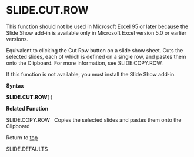 SLIDE.CUT.ROW
=============

This function should not be used in Microsoft Excel 95 or later because
the Slide Show add-in is available only in Microsoft Excel version 5.0
or earlier versions.

Equivalent to clicking the Cut Row button on a slide show sheet. Cuts
the selected slides, each of which is defined on a single row, and
pastes them onto the Clipboard. For more information, see
SLIDE.COPY.ROW.

If this function is not available, you must install the Slide Show
add-in.

**Syntax**

**SLIDE.CUT.ROW**( )

**Related Function**

SLIDE.COPY.ROW   Copies the selected slides and pastes them onto the
Clipboard

Return to [top](#Q)

SLIDE.DEFAULTS
